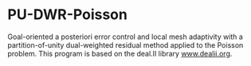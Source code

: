 # PU-DWR-Poisson
Goal-oriented a posteriori error control and local mesh adaptivity with a partition-of-unity dual-weighted residual method applied to the Poisson problem. This program is based on the deal.II library www.dealii.org.
